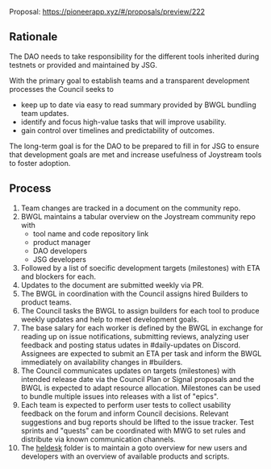 Proposal: https://pioneerapp.xyz/#/proposals/preview/222

## Rationale

The DAO needs to take responsibility for the different tools inherited during testnets or provided and maintained by JSG.

With the primary goal to establish teams and a transparent development processes the Council seeks to
- keep up to date via easy to read summary provided by BWGL bundling team updates.
- identify and focus high-value tasks that will improve usability.
- gain control over timelines and predictability of outcomes.

The long-term goal is for the DAO to be prepared to fill in for JSG to ensure that development goals are met and increase usefulness of Joystream tools to foster adoption.

## Process

1.  Team changes are tracked in a document on the community repo.
2.  BWGL maintains a tabular overview on the Joystream community repo with  
     - tool name and code repository link  
     - product manager  
     - DAO developers  
     - JSG developers
3.  Followed by a list of soecific development targets (milestones) with ETA and blockers for each.
4.  Updates to the document are submitted weekly via PR.
5.  The BWGL in coordination with the Council assigns hired Builders to product teams.
6.  The Council tasks the BWGL to assign builders for each tool to produce weekly updates and help to meet development goals.
7.  The base salary for each worker is defined by the BWGL in exchange for reading up on issue notifications, submitting reviews, analyzing user feedback and posting status udates in #daily-updates on Discord. Assignees are expected to submit an ETA per task and inform the BWGL immediately on availability changes in #builders.
8.  The Council communicates updates on targets (milestones) with intended release date via the Council Plan or Signal proposals and the BWGL is expected to adapt resource allocation. Milestones can be used to bundle multiple issues into releases with a list of "epics".
9.  Each team is expected to perform user tests to collect usability feedback on the forum and inform Council decisions. Relevant suggestions and bug reports should be lifted to the issue tracker. Test sprints and "quests" can be coordinated with MWG to set rules and distribute via known communication channels.
10.  The [heldesk](https://github.com/Joystream/community-repo/tree/master/helpdesk) folder is to maintain a goto overview for new users and developers with an overview of available products and scripts.
